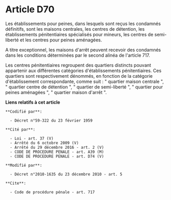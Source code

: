 # Article D70

Les établissements pour peines, dans lesquels sont reçus les condamnés définitifs, sont les maisons centrales, les centres de
détention, les établissements pénitentiaires spécialisés pour mineurs, les centres de semi-liberté et les centres pour peines
aménagées.

A titre exceptionnel, les maisons d'arrêt peuvent recevoir des condamnés dans les conditions déterminées par le second alinéa
de l'article 717. 

Les centres pénitentiaires regroupent des quartiers distincts pouvant appartenir aux différentes catégories d'établissements
pénitentiaires. Ces quartiers sont respectivement dénommés, en fonction de la catégorie d'établissement correspondante, comme
suit : " quartier maison centrale ", " quartier centre de détention ", " quartier de semi-liberté ", " quartier pour peines
aménagées ", " quartier maison d'arrêt ".

**Liens relatifs à cet article**

	**Codifié par**:

	  - Décret n°59-322 du 23 février 1959

	**Cité par**:

	  - Loi - art. 37 (V)
	  - Arrêté du 6 octobre 2009 (V)
	  - Arrêté du 29 décembre 2016 - art. 2 (V)
	  - CODE DE PROCEDURE PENALE - art. A39 (M)
	  - CODE DE PROCEDURE PENALE - art. D74 (V)

	**Modifié par**:

	  - Décret n°2010-1635 du 23 décembre 2010 - art. 5

	**Cite**:

	  - Code de procédure pénale - art. 717
